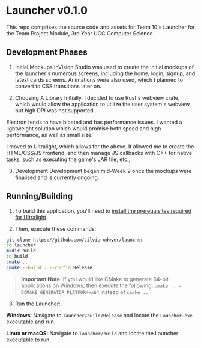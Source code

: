 # Launcher v0.1.0
This repo comprises the source code and assets for Team 10's Launcher for the Team Project Module, 3rd Year UCC Computer Science. 

## Development Phases 

1. Initial Mockups
InVision Studio was used to create the initial mockups of the launcher's numerous screens, including the home, login, signup, 
and latest cards screens. Animations were also used, which I planned to convert to CSS transitions later on. 

2. Choosing A Library 
Initially, I decided to use Rust's webview crate, which would allow the application to utilize the user system's webview, 
but high DPI was not supported. 

Electron tends to have bloated and has performance issues. I wanted a lightweight solution which would promise both speed and high 
performance, as well as small size. 

I moved to Ultralight, which allows for the above. It allowed me to create the HTML/CSS/JS frontend, and then manage JS callbacks 
with C++ for native tasks, such as executing the game's JAR file, etc., 

3. Development 
Development began mid-Week 2 once the mockups were finalised and is currently ongoing. 

## Running/Building

1. To build this application, you'll need to [install the prerequisites required for Ultralight](https://docs.ultralig.ht/docs/installing-prerequisites).

2. Then, execute these commands:

```bash 
git clone https://github.com/silvia-odwyer/launcher
cd launcher
mkdir build
cd build
cmake ..
cmake --build . --config Release
```

> **Important Note**: If you would like CMake to generate 64-bit applications on Windows, then execute the following: `cmake .. -DCMAKE_GENERATOR_PLATFORM=x64` instead of `cmake ..`

3. Run the Launcher:

**Windows**: Navigate to `launcher/build/Release` and locate the `Launcher.exe` executable and run.

**Linux or macOS**: Navigate to `launcher/build` and locate the Launcher executable to run. 